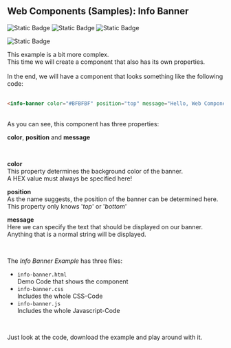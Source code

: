 ## Web Components (Samples): Info Banner

![Static Badge](https://img.shields.io/badge/Uses%20HTML5-%23525252?style=plastic&logo=html5&logoColor=%2333bbff&label=%20&labelColor=%23525252&link=https%3A%2F%2Fgithub.com%2Fpraetoriani)
![Static Badge](https://img.shields.io/badge/Uses%20CSS3-%23525252?style=plastic&logo=css3&logoColor=%2333CC33&label=%20&labelColor=%23525252&link=https%3A%2F%2Fgithub.com%2Fpraetoriani)
![Static Badge](https://img.shields.io/badge/Uses%20Javascript-%23525252?style=plastic&logo=javascript&logoColor=%23ffd633&label=%20&labelColor=%23525252&link=https%3A%2F%2Fgithub.com%2Fpraetoriani)

![Static Badge](https://img.shields.io/badge/Tested%20with%20Google%20Chrome-%23525252?style=plastic&logo=googlechrome&logoColor=%23DFDFDF&label=%20&labelColor=%23525252&link=https%3A%2F%2Fgithub.com%2Fpraetoriani)


This example is a bit more complex.<br>This time we will create a component that also has its own properties.<br><br>
In the end, we will have a component that looks something like the following code:
<br><br>

```html
<info-banner color="#BFBFBF" position="top" message="Hello, Web Components!"></info-banner>
```
<br>
As you can see, this component has three properties:
<br>

**color**, **position** and **message**

<br>

**color**<br>
This property determines the background color of the banner.<br>A HEX value must always be specified here!

**position**<br>
As the name suggests, the position of the banner can be determined here.<br>This property only knows '*top*' or '*bottom*'

**message**<br>
Here we can specify the text that should be displayed on our banner.<br>Anything that is a normal string will be displayed.

<br>

The *Info Banner Example* has three files:
- <code>info-banner.html</code><br>
  Demo Code that shows the component
- <code>info-banner.css</code><br>
  Includes the whole CSS-Code
- <code>info-banner.js</code><br>
  Includes the whole Javascript-Code

<br>

Just look at the code, download the example and play around with it.
